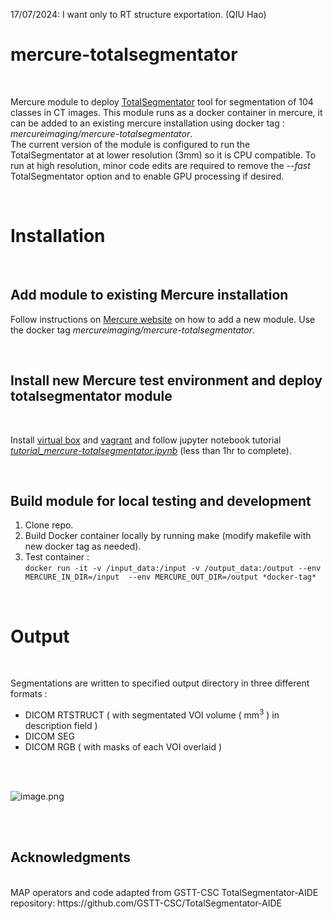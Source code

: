 17/07/2024: 
I want only to RT structure exportation. (QIU Hao)

# **mercure-totalsegmentator**
<br>

Mercure module to deploy [TotalSegmentator](https://github.com/wasserth/TotalSegmentator) tool for segmentation of 104 classes in CT images. This module runs as a docker container in mercure, it can be added to an existing mercure installation using docker tag : *mercureimaging/mercure-totalsegmentator*.
<br>
The current version of the module is configured to run the TotalSegmentator at at lower resolution (3mm) so it is CPU compatible. To run at high resolution, minor code edits are required to remove the *--fast* TotalSegmentator option and to enable GPU processing if desired.

<br>

# Installation
<br>


## Add module to existing Mercure installation
Follow instructions on [Mercure website](https://mercure-imaging.org) on how to add a new module. Use the docker tag *mercureimaging/mercure-totalsegmentator*.

<br>


## Install new Mercure test environment and deploy totalsegmentator module

<br>

Install [virtual box](https://www.virtualbox.org/) and [vagrant](https://www.vagrantup.com/) and follow jupyter notebook tutorial [*tutorial_mercure-totalsegmentator.ipynb*](./tutorial_mercure-totalsegmentator.ipynb) (less than 1hr to complete).

<br>

## Build module for local testing and development
1. Clone repo.
2. Build Docker container locally by running make (modify makefile with new docker tag as needed).
3. Test container :\
`docker run -it -v /input_data:/input -v /output_data:/output --env MERCURE_IN_DIR=/input  --env MERCURE_OUT_DIR=/output *docker-tag*`

<br>

# Output
<br>

Segmentations are written to specified output directory in three different formats :
- DICOM RTSTRUCT ( with segmentated VOI volume ( mm<sup>3</sup> ) in description field )
- DICOM SEG
- DICOM RGB ( with masks of each VOI overlaid )

<br>
<br>


![image.png](seg_image.png)

<br>
<br>

## Acknowledgments

<br>
MAP operators and code adapted from GSTT-CSC TotalSegmentator-AIDE repository: https://github.com/GSTT-CSC/TotalSegmentator-AIDE
<br>



